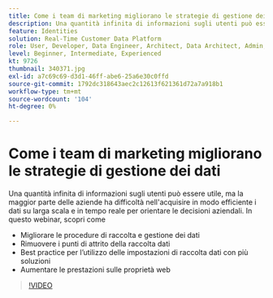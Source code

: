 ```yaml
---
title: Come i team di marketing migliorano le strategie di gestione dei dati
description: Una quantità infinita di informazioni sugli utenti può essere utile, ma la maggior parte delle aziende ha difficoltà nell'acquisire in modo efficiente i dati su larga scala e in tempo reale per orientare le decisioni aziendali.
feature: Identities
solution: Real-Time Customer Data Platform
role: User, Developer, Data Engineer, Architect, Data Architect, Admin, Leader
level: Beginner, Intermediate, Experienced
kt: 9726
thumbnail: 340371.jpg
exl-id: a7c69c69-d3d1-46ff-abe6-25a6e30c0ffd
source-git-commit: 1792dc318643aec2c12613f621361d72a7a918b1
workflow-type: tm+mt
source-wordcount: '104'
ht-degree: 0%

---
```


# Come i team di marketing migliorano le strategie di gestione dei dati

Una quantità infinita di informazioni sugli utenti può essere utile, ma la maggior parte delle aziende ha difficoltà nell&#39;acquisire in modo efficiente i dati su larga scala e in tempo reale per orientare le decisioni aziendali. In questo webinar, scopri come

* Migliorare le procedure di raccolta e gestione dei dati
* Rimuovere i punti di attrito della raccolta dati
* Best practice per l’utilizzo delle impostazioni di raccolta dati con più soluzioni
* Aumentare le prestazioni sulle proprietà web

>[!VIDEO](https://video.tv.adobe.com/v/340371/?quality=12&learn=on)
